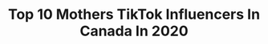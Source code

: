 ---
title: Top 10 Mothers TikTok Influencers In Canada In 2020
description: >-
  Find top mothers TikTok influencers in Canada in 2020. Most popular hashtags: #love #dogs #cookinghacks #withmyfamily.
platform: TikTok
profiles:
  - username: "gabrielabee"
    fullname: >-
      gabs
    location: "Canada"
    followers: 5230556
    engagement: 2380
    commentsToLikes: 0.014042
    id: ck83zverq3ftz0j782emgeyz4
    verified: true
    hashtags: "#pov, #duet"
  - username: "barefootsue"
    fullname: >-
      Barefoot Sue
    location: "Canada"
    followers: 171476
    engagement: 1966
    commentsToLikes: 0.032712
    id: cka0p26lt6fbj0i78074e5ntm
    verified: false
    hashtags: "#stayhome, #icecold, #mylife, #wimhof"
  - username: "truckingmomma"
    fullname: >-
      Melissa Galvin
    location: "Canada"
    followers: 8716
    engagement: 980
    commentsToLikes: 0.081058
    id: ckamuye141alt0i784eocxkxl
    verified: false
    hashtags: "#goals, #sonsoftiktok, #dance, #stoppedfornight"
  - username: "pinkladypitbull1990"
    fullname: >-
      Carey 
    location: "Canada"
    followers: 12661
    engagement: 1321
    commentsToLikes: 0.043932
    id: ck9fdr5f8pu7y0j78yuojoexh
    verified: false
    hashtags: "#couldnthaddleit, #whatulookingat, #thickchallenge, #ilikemygirlsbbw"
  - username: "lord.cords_mudder"
    fullname: >-
      danamartinkelly
    location: "Canada"
    followers: 4591
    engagement: 1065
    commentsToLikes: 0.022087
    id: ck8oys5zo8qep0j782hh2wc8u
    verified: false
    hashtags: "#beagles, #goodfind, #upcycle, #family"
  - username: "emisthecoolest"
    fullname: >-
      mikewhocheesehairy
    location: "Canada"
    followers: 5864
    engagement: 974
    commentsToLikes: 0.058464
    id: ck8tps2qjqntl0j78f5hzmw1r
    verified: false
    hashtags: "#hype, #expression, #gang, #skincareroutine"
  - username: "sshwintercap"
    fullname: >-
      SSHWinterCap
    location: "Canada"
    followers: 45968
    engagement: 1297
    commentsToLikes: 0.008518
    id: ck8tpr1vdqija0j78iqwjictx
    verified: false
    hashtags: "#glowup, #science, #foryourpage, #polarbear"
  - username: "seattledredge"
    fullname: >-
      Seattle Dredge
    location: "Canada"
    followers: 20900
    engagement: 838
    commentsToLikes: 0.018161
    id: ck8z1wwma35z90j7846o9q7iz
    verified: false
    hashtags: "#canadian, #harrypotter, #smallgestures, #snowstorm"
  - username: "jmol03"
    fullname: >-
      🇬🇧 🇨🇦
    location: "Canada"
    followers: 2302
    engagement: 488
    commentsToLikes: 0.062570
    id: ckammxnn12hil0i78v5j61auf
    verified: false
    hashtags: "#crazy, #dietcoke, #sunglasses, #savage"
  - username: "nevergoinggetya"
    fullname: >-
      Mum
    location: "Canada"
    followers: 9575
    engagement: 349
    commentsToLikes: 0.021386
    id: cka69k5qistl60i786zjbwusc
    verified: false
    hashtags: "#cuteness, #fail, #fotyourpage, #jerk"
---